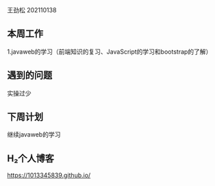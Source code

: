 王劲松 202110138

本周工作
----

1.javaweb的学习（前端知识的复习、JavaScript的学习和bootstrap的了解）

遇到的问题
-----

实操过少

下周计划
----

继续javaweb的学习

H₂个人博客
----

https://1013345839.github.io/
